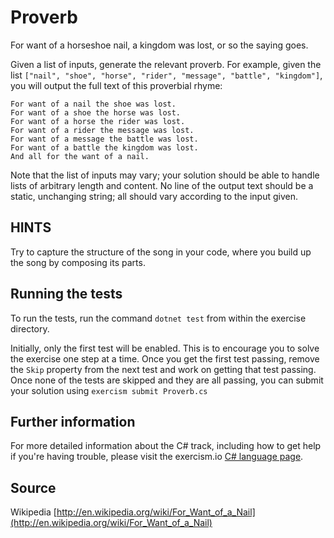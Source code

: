 # Proverb

For want of a horseshoe nail, a kingdom was lost, or so the saying goes.

Given a list of inputs, generate the relevant proverb. For example, given the list
`["nail", "shoe", "horse", "rider", "message", "battle", "kingdom"]`, you will output the full text of this proverbial rhyme:

```text
For want of a nail the shoe was lost.
For want of a shoe the horse was lost.
For want of a horse the rider was lost.
For want of a rider the message was lost.
For want of a message the battle was lost.
For want of a battle the kingdom was lost.
And all for the want of a nail.
```

Note that the list of inputs may vary; your solution should be able to handle lists of arbitrary length and content. No line of the output text should be a static, unchanging string; all should vary according to the input given.

## HINTS

Try to capture the structure of the song in your code, where you build up the song by composing its parts.

## Running the tests

To run the tests, run the command `dotnet test` from within the exercise directory.

Initially, only the first test will be enabled. This is to encourage you to solve the exercise one step at a time.
Once you get the first test passing, remove the `Skip` property from the next test and work on getting that test passing.
Once none of the tests are skipped and they are all passing, you can submit your solution 
using `exercism submit Proverb.cs`

## Further information

For more detailed information about the C# track, including how to get help if
you're having trouble, please visit the exercism.io [C# language page](http://exercism.io/languages/csharp/resources).

## Source

Wikipedia [http://en.wikipedia.org/wiki/For_Want_of_a_Nail](http://en.wikipedia.org/wiki/For_Want_of_a_Nail)

